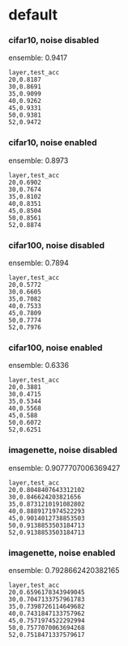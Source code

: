 # default

### cifar10, noise disabled

ensemble: 0.9417

```csv
layer,test_acc
20,0.8187
30,0.8691
35,0.9099
40,0.9262
45,0.9331
50,0.9381
52,0.9472
```

### cifar10, noise enabled

ensemble: 0.8973

```csv
layer,test_acc
20,0.6902
30,0.7674
35,0.8102
40,0.8351
45,0.8504
50,0.8561
52,0.8874
```

### cifar100, noise disabled

ensemble: 0.7894

```csv
layer,test_acc
20,0.5772
30,0.6605
35,0.7082
40,0.7533
45,0.7809
50,0.7774
52,0.7976
```

### cifar100, noise enabled

ensemble: 0.6336

```csv
layer,test_acc
20,0.3881
30,0.4715
35,0.5344
40,0.5568
45,0.588
50,0.6072
52,0.6251
```

### imagenette, noise disabled

ensemble: 0.9077707006369427

```csv
layer,test_acc
20,0.8048407643312102
30,0.846624203821656
35,0.8731210191082802
40,0.8889171974522293
45,0.9014012738853503
50,0.9138853503184713
52,0.9138853503184713
```

### imagenette, noise enabled

ensemble: 0.7928662420382165

```csv
layer,test_acc
20,0.6596178343949045
30,0.7047133757961783
35,0.7398726114649682
40,0.7431847133757962
45,0.7571974522292994
50,0.7577070063694268
52,0.7518471337579617
```

